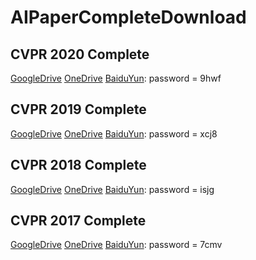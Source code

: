 # AIPaperCompleteDownload

## CVPR 2020 Complete
[GoogleDrive](https://drive.google.com/file/d/1hilCYDMMePccnW1TMdZR2SG4q6jYplsf/view?usp=sharing)
[OneDrive](https://1drv.ms/u/s!AgmDIEfscAJwi4BR6WkjtdU_IpJJPQ?e=ItNAfY)
[BaiduYun](https://pan.baidu.com/s/1Wx11PbQ9ujBdanCCTAF7zQ): password = 9hwf

## CVPR 2019 Complete
[GoogleDrive](https://drive.google.com/file/d/1uAspzkZUTkuxKsVthL_DZ3sLWRT-5brX/view?usp=sharing)
[OneDrive](https://1drv.ms/u/s!AgmDIEfscAJwi4BSIxj76bQdAXLglA?e=2LXRkY)
[BaiduYun](https://pan.baidu.com/s/1NPILnEdZXafB7sjpL4ZHLg): password = xcj8 

## CVPR 2018 Complete
[GoogleDrive]()
[OneDrive](https://1drv.ms/u/s!AgmDIEfscAJwi4BP2ZAOv3co4mGsQg?e=9WmThH)
[BaiduYun](https://pan.baidu.com/s/1ubiUtkcMiVu1AY7wdwUiNg): password = isjg 

## CVPR 2017 Complete
[GoogleDrive]()
[OneDrive](https://1drv.ms/u/s!AgmDIEfscAJwi4BQ2Mc1VJWnBtSLnQ?e=PB9fPn)
[BaiduYun](https://pan.baidu.com/s/1yec4-gGcJ-DJ4n1TDx1HQQ): password = 7cmv
